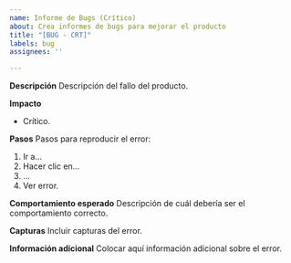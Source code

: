 ```yaml
---
name: Informe de Bugs (Crítico)
about: Crea informes de bugs para mejorar el producto
title: "[BUG - CRT]"
labels: bug
assignees: ''

---
```


**Descripción**
Descripción del fallo del producto.

**Impacto**
- Crítico.

**Pasos**
Pasos para reproducir el error:
1. Ir a...
2. Hacer clic en...
3. ...
4. Ver error.

**Comportamiento esperado**
Descripción de cuál debería ser el comportamiento correcto.

**Capturas**
Incluir capturas del error.

**Información adicional**
Colocar aquí información adicional sobre el error.
